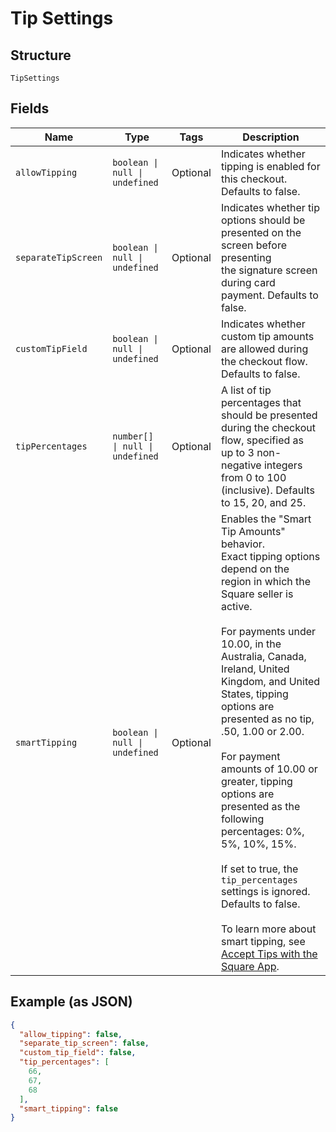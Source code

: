 <!-- Optimized: 2025-10-06 -->
<!-- RPM: 1.6.2.1.1.6.2.1_tip-settings_20251006 -->
<!-- Session: E2E RPM DNA Application -->
<!-- AOM: RND (Reggie & Dro) -->
<!-- COI: TECHNOLOGY -->
<!-- RPM: HIGH -->
<!-- ACTION: BUILD -->


# Tip Settings

## Structure

`TipSettings`

## Fields

| Name | Type | Tags | Description |
|  --- | --- | --- | --- |
| `allowTipping` | `boolean \| null \| undefined` | Optional | Indicates whether tipping is enabled for this checkout. Defaults to false. |
| `separateTipScreen` | `boolean \| null \| undefined` | Optional | Indicates whether tip options should be presented on the screen before presenting<br>the signature screen during card payment. Defaults to false. |
| `customTipField` | `boolean \| null \| undefined` | Optional | Indicates whether custom tip amounts are allowed during the checkout flow. Defaults to false. |
| `tipPercentages` | `number[] \| null \| undefined` | Optional | A list of tip percentages that should be presented during the checkout flow, specified as<br>up to 3 non-negative integers from 0 to 100 (inclusive). Defaults to 15, 20, and 25. |
| `smartTipping` | `boolean \| null \| undefined` | Optional | Enables the "Smart Tip Amounts" behavior.<br>Exact tipping options depend on the region in which the Square seller is active.<br><br>For payments under 10.00, in the Australia, Canada, Ireland, United Kingdom, and United States, tipping options are presented as no tip, .50, 1.00 or 2.00.<br><br>For payment amounts of 10.00 or greater, tipping options are presented as the following percentages: 0%, 5%, 10%, 15%.<br><br>If set to true, the `tip_percentages` settings is ignored.<br>Defaults to false.<br><br>To learn more about smart tipping, see [Accept Tips with the Square App](https://squareup.com/help/us/en/article/5069-accept-tips-with-the-square-app). |

## Example (as JSON)

```json
{
  "allow_tipping": false,
  "separate_tip_screen": false,
  "custom_tip_field": false,
  "tip_percentages": [
    66,
    67,
    68
  ],
  "smart_tipping": false
}
```
